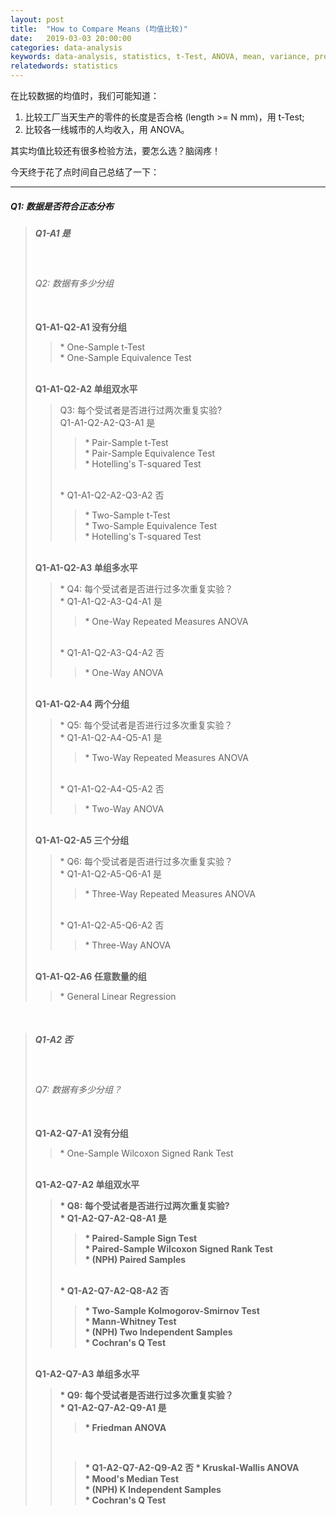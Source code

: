 ```yaml
---
layout: post
title:  "How to Compare Means (均值比较)"
date:   2019-03-03 20:00:00
categories: data-analysis
keywords: data-analysis, statistics, t-Test, ANOVA, mean, variance, proportion
relatedwords: statistics
---
```


在比较数据的均值时，我们可能知道：
1. 比较工厂当天生产的零件的长度是否合格 (length >= N mm)，用 t-Test;
2. 比较各一线城市的人均收入，用 ANOVA。

其实均值比较还有很多检验方法，要怎么选？脑阔疼！

今天终于花了点时间自己总结了一下：
***

##### Q1: 数据是否符合正态分布

<blockquote>
	<h5>Q1-A1 是</h5>
	<br/>
	<h6>Q2: 数据有多少分组</h6>
	<br/>
		<strong>Q1-A1-Q2-A1 没有分组</strong>
		<blockquote>	
			* One-Sample t-Test
			<br/>
			* One-Sample Equivalence Test
		</blockquote>
		<br/>
		<strong>Q1-A1-Q2-A2 单组双水平</strong>
		<br/>
		<blockquote>
		Q3: 每个受试者是否进行过两次重复实验?
		<br/>
			Q1-A1-Q2-A2-Q3-A1 是
			<br/>
			<blockquote>
				* Pair-Sample t-Test
				<br/>
				* Pair-Sample Equivalence Test
				<br/>
				* Hotelling's T-squared Test
				<br/>
			</blockquote>
			<br/>
			* Q1-A1-Q2-A2-Q3-A2 否
			<br/>
			<blockquote>
				* Two-Sample t-Test
				<br/>
				* Two-Sample Equivalence Test
				<br/>
				* Hotelling's T-squared Test
			</blockquote>
		</blockquote>
		<br/>
		<strong>Q1-A1-Q2-A3 单组多水平</strong>
		<br/>
		<blockquote>
			* Q4: 每个受试者是否进行过多次重复实验？
			<br/>
				* Q1-A1-Q2-A3-Q4-A1 是
			<blockquote>	
					* One-Way Repeated Measures ANOVA
			</blockquote>
			<br/>
				* Q1-A1-Q2-A3-Q4-A2 否
			<blockquote>
					* One-Way ANOVA	
			</blockquote>
		</blockquote>
		<br/>
		<strong>Q1-A1-Q2-A4 两个分组</strong>
		<br/>
		<blockquote>
			* Q5: 每个受试者是否进行过多次重复实验？
			<br/>
				* Q1-A1-Q2-A4-Q5-A1 是
				<blockquote>
					* Two-Way Repeated Measures ANOVA
				</blockquote>
				<br/>
				* Q1-A1-Q2-A4-Q5-A2 否
				<blockquote>
					* Two-Way ANOVA
				</blockquote>
		</blockquote>
		<br/>
		<strong>Q1-A1-Q2-A5  三个分组</strong>
		<blockquote>
			* Q6: 每个受试者是否进行过多次重复实验？
			<br/>
				* Q1-A1-Q2-A5-Q6-A1  是
				<blockquote>
					* Three-Way Repeated Measures ANOVA
				</blockquote>
				<br/>
				* Q1-A1-Q2-A5-Q6-A2 否
				<blockquote>
					* Three-Way ANOVA
				</blockquote>
		</blockquote>
		<br/>	
		<strong>Q1-A1-Q2-A6 任意数量的组</strong>
		<blockquote>
			* General Linear Regression
		</blockquote>
</blockquote>
<br/>
<blockquote>
	<h5>Q1-A2 否</h5>
	<br/>
		<h6>Q7: 数据有多少分组？</h6>
		<br/>
			<strong>Q1-A2-Q7-A1 没有分组</strong>
			<br/>
			<blockquote>
				* One-Sample Wilcoxon Signed Rank Test
			</blockquote>
			<br/>
			<strong>Q1-A2-Q7-A2 单组双水平<strong>
			<br/>
			<blockquote>
				* Q8: 每个受试者是否进行过两次重复实验?
				<br/>
					* Q1-A2-Q7-A2-Q8-A1 是
					<blockquote>
						* Paired-Sample Sign Test
						<br/>
						* Paired-Sample Wilcoxon Signed Rank Test
						<br/>
						* (NPH) Paired Samples
					</blockquote>
					<br/>
					* Q1-A2-Q7-A2-Q8-A2 否
					<blockquote>
						* Two-Sample Kolmogorov-Smirnov Test
						<br/>
						* Mann-Whitney Test
						<br/>
						* (NPH) Two Independent Samples
						<br/>
						* Cochran's Q Test
					</blockquote>
			</blockquote>
			<br/>
			<strong>Q1-A2-Q7-A3 单组多水平<strong>
			<br/>
			<blockquote>
				* Q9: 每个受试者是否进行过多次重复实验？
				<br/>
					* Q1-A2-Q7-A2-Q9-A1 是
					<blockquote>
						* Friedman ANOVA
					</blockquote>
					<br/>
					<blockquote>
					* Q1-A2-Q7-A2-Q9-A2 否
						* Kruskal-Wallis ANOVA
						<br/>
						* Mood's Median Test
						<br/>
						* (NPH) K Independent Samples
						<br/>
						* Cochran's Q Test
					</blockquote>
			</blockquote>
</blockquote>